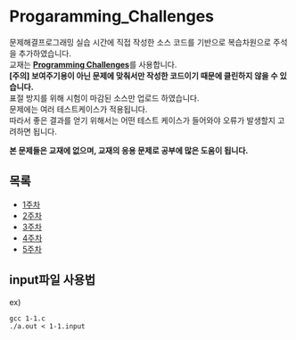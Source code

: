# Progaramming_Challenges


문제해결프로그래밍 실습 시간에 직접 작성한 소스 코드를 기반으로 복습차원으로 주석을 추가하였습니다.<br>
교재는 [**Programming Challenges**](http://www.programming-challenges.com)를 사용합니다.<br>
__[주의] 보여주기용이 아닌 문제에 맞춰서만 작성한 코드이기 때문에 클린하지 않을 수 있습니다.<br>__
표절 방지를 위해 시험이 마감된 소스만 업로드 하였습니다.<br>
문제에는 여러 테스트케이스가 적용됩니다.<br>
따라서 좋은 결과를 얻기 위해서는 어떤 테스트 케이스가 들어와야 오류가 발생할지 고려하면 됩니다.<br>

__본 문제들은 교재에 없으며, 교재의 응용 문제로 공부에 많은 도움이 됩니다.__

## 목록
* [1주차](https://github.com/jo-kyeongbin/Progaramming_Challenges/blob/main/doc/1_week.md)
* [2주차](https://github.com/jo-kyeongbin/Progaramming_Challenges/blob/main/doc/2_week.md)
* [3주차](https://github.com/jo-kyeongbin/Progaramming_Challenges/blob/main/doc/3_week.md)
* [4주차](https://github.com/jo-kyeongbin/Progaramming_Challenges/blob/main/doc/4_week.md)
* [5주차](https://github.com/jo-kyeongbin/Progaramming_Challenges/blob/main/doc/5_week.md)



## input파일 사용법
ex)
```
gcc 1-1.c
./a.out < 1-1.input
```
